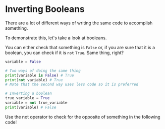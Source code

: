 # Inverting Booleans

There are a lot of different ways of writing the same code to accomplish something.

To demonstrate this, let's take a look at booleans.

You can either check that something is `False` or, if you are sure that it is a boolean, you can check if it is `not` `True`. Same thing, right?

```python
variable = False

# Two ways of doing the same thing
print(variable is False) # True
print(not variable) # True
# Note that the second way uses less code so it is preferred

# Inverting a boolean
true_variable = True
variable = not true_variable 
print(variable) # False
```

Use the not operator to check for the opposite of something in the following code!
